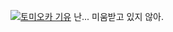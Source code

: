 [![토미오카 기유](https://cdnb.artstation.com/p/assets/images/images/020/519/407/large/himanshu-manuja-giyuu-digital-painting-himanshu-manuja.jpg?1568095007)](https://youtu.be/dQw4w9WgXcQ)
난... 미움받고 있지 않아.
